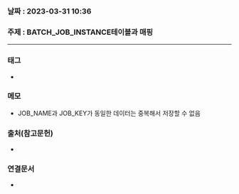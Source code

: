 ### 날짜 : 2023-03-31 10:36
### 주제 : BATCH_JOB_INSTANCE테이블과 매핑
---
### 태그
* 

### 메모
* JOB_NAME과 JOB_KEY가 동일한 데이터는 중복해서 저장할 수 없음

### 출처(참고문헌)
-  

### 연결문서
- 